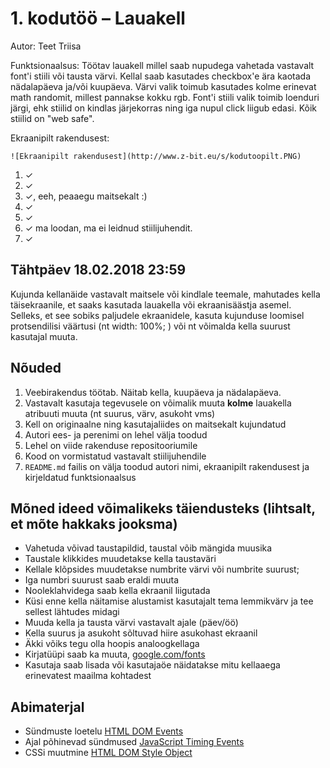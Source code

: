 # 1. kodutöö – Lauakell

Autor: Teet Triisa

Funktsionaalsus:
	Töötav lauakell millel saab nupudega vahetada vastavalt font'i stiili või tausta värvi.
	Kellal saab kasutades checkbox'e ära kaotada nädalapäeva ja/või kuupäeva.
	Värvi valik toimub kasutades kolme erinevat math randomit, millest pannakse kokku rgb.
	Font'i stiili valik toimib loenduri järgi, ehk stiilid on kindlas järjekorras ning iga nupul click liigub edasi. Kõik stiilid on "web safe".
	
	
Ekraanipilt rakendusest:

	![Ekraanipilt rakendusest](http://www.z-bit.eu/s/kodutoopilt.PNG)


1. ✓
2. ✓
3. ✓, eeh, peaaegu maitsekalt :)
4. ✓
5. ✓
6. ✓ ma loodan, ma ei leidnud stiilijuhendit.
7. ✓

## Tähtpäev 18.02.2018 23:59

Kujunda kellanäide vastavalt maitsele või kindlale teemale, mahutades kella täisekraanile, et saaks kasutada lauakella või ekraanisäästja asemel. Selleks, et see sobiks paljudele ekraanidele, kasuta kujunduse loomisel protsendilisi väärtusi (nt width: 100%; ) või nt võimalda kella suurust kasutajal muuta.

## Nõuded

1. Veebirakendus töötab. Näitab kella, kuupäeva ja nädalapäeva.
2. Vastavalt kasutaja tegevusele on võimalik muuta **kolme** lauakella atribuuti muuta (nt suurus, värv, asukoht vms)
3. Kell on originaalne ning kasutajaliides on maitsekalt kujundatud
4. Autori ees- ja perenimi on lehel välja toodud
5. Lehel on viide rakenduse repositooriumile
6. Kood on vormistatud vastavalt stiilijuhendile
7. `README.md` failis on välja toodud autori nimi, ekraanipilt rakendusest ja kirjeldatud funktsionaalsus

## Mõned ideed võimalikeks täiendusteks (lihtsalt, et mõte hakkaks jooksma)

* Vahetuda võivad taustapildid, taustal võib mängida muusika
* Taustale klikkides muudetakse kella taustaväri
* Kellale klõpsides muudetakse numbrite värvi või numbrite suurust;
* Iga numbri suurust saab eraldi muuta
* Nooleklahvidega saab kella ekraanil liigutada
* Küsi enne kella näitamise alustamist kasutajalt tema lemmikvärv ja tee sellest lähtudes midagi
* Muuda kella ja tausta värvi vastavalt ajale (päev/öö)
* Kella suurus ja asukoht sõltuvad hiire asukohast ekraanil
* Äkki võiks tegu olla hoopis analoogkellaga
* Kirjatüüpi saab ka muuta, [google.com/fonts](https://www.google.com/fonts)
* Kasutaja saab lisada või kasutajaöe näidatakse mitu kellaaega erinevatest maailma kohtadest

## Abimaterjal

* Sündmuste loetelu [HTML DOM Events](http://www.w3schools.com/jsref/dom_obj_event.asp)
* Ajal põhinevad sündmused [JavaScript Timing Events](http://www.w3schools.com/js/js_timing.asp)
* CSSi muutmine [HTML DOM Style Object](http://www.w3schools.com/jsref/dom_obj_style.asp)
